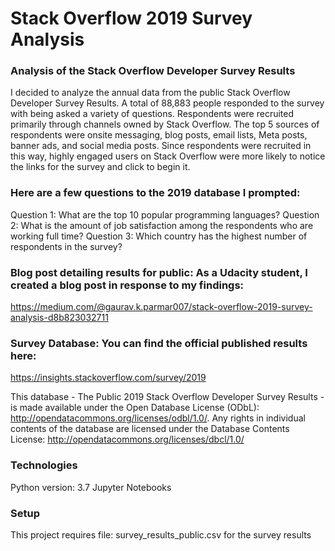 # Stack Overflow 2019 Survey Analysis

### Analysis of the Stack Overflow Developer Survey Results

I decided to analyze the annual data from the public Stack Overflow Developer Survey Results. A total of 88,883 people responded to the survey with being asked a variety of questions. Respondents were recruited primarily through channels owned by Stack Overflow. The top 5 sources of respondents were onsite messaging, blog posts, email lists, Meta posts, banner ads, and social media posts. Since respondents were recruited in this way, highly engaged users on Stack Overflow were more likely to notice the links for the survey and click to begin it.

### Here are a few questions to the 2019 database I prompted:

Question 1: What are the top 10 popular programming languages?
Question 2: What is the amount of job satisfaction among the respondents who are working full time?
Question 3: Which country has the highest number of respondents in the survey?

### Blog post detailing results for public: As a Udacity student, I created a blog post in response to my findings:

https://medium.com/@gaurav.k.parmar007/stack-overflow-2019-survey-analysis-d8b823032711

### Survey Database: You can find the official published results here:

https://insights.stackoverflow.com/survey/2019

This database - The Public 2019 Stack Overflow Developer Survey Results - is made available under the Open Database License (ODbL): http://opendatacommons.org/licenses/odbl/1.0/. Any rights in individual contents of the database are licensed under the Database Contents License: http://opendatacommons.org/licenses/dbcl/1.0/

### Technologies

Python version: 3.7
Jupyter Notebooks

### Setup

This project requires file:
survey_results_public.csv for the survey results
